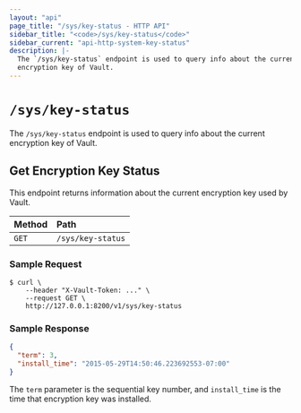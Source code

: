 ```yaml
---
layout: "api"
page_title: "/sys/key-status - HTTP API"
sidebar_title: "<code>/sys/key-status</code>"
sidebar_current: "api-http-system-key-status"
description: |-
  The `/sys/key-status` endpoint is used to query info about the current
  encryption key of Vault.
---
```


# `/sys/key-status`

The `/sys/key-status` endpoint is used to query info about the current
encryption key of Vault.

## Get Encryption Key Status

This endpoint returns information about the current encryption key used by
Vault.

| Method   | Path                         |
| :--------------------------- | :--------------------- |
| `GET`    | `/sys/key-status`            |


### Sample Request

```
$ curl \
    --header "X-Vault-Token: ..." \
    --request GET \
    http://127.0.0.1:8200/v1/sys/key-status

```

### Sample Response

```json
{
  "term": 3,
  "install_time": "2015-05-29T14:50:46.223692553-07:00"
}
```

The `term` parameter is the sequential key number, and `install_time` is the
time that encryption key was installed.
